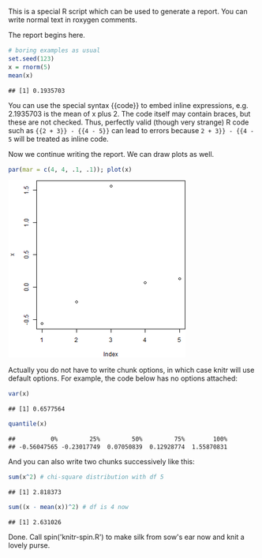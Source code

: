 This is a special R script which can be used to generate a report. You can
write normal text in roxygen comments.



The report begins here.


```r
# boring examples as usual
set.seed(123)
x = rnorm(5)
mean(x)
```

```
## [1] 0.1935703
```

You can use the special syntax {{code}} to embed inline expressions, e.g.
2.1935703
is the mean of x plus 2.
The code itself may contain braces, but these are not checked.  Thus,
perfectly valid (though very strange) R code such as `{{2 + 3}} - {{4 - 5}}`
can lead to errors because `2 + 3}} - {{4 - 5` will be treated as inline code.

Now we continue writing the report. We can draw plots as well.


```r
par(mar = c(4, 4, .1, .1)); plot(x)
```

![plot of chunk test-b](figure/silk-test-b-1.png)

Actually you do not have to write chunk options, in which case knitr will use
default options. For example, the code below has no options attached:


```r
var(x)
```

```
## [1] 0.6577564
```

```r
quantile(x)
```

```
##          0%         25%         50%         75%        100% 
## -0.56047565 -0.23017749  0.07050839  0.12928774  1.55870831
```

And you can also write two chunks successively like this:


```r
sum(x^2) # chi-square distribution with df 5
```

```
## [1] 2.818373
```

```r
sum((x - mean(x))^2) # df is 4 now
```

```
## [1] 2.631026
```

Done. Call spin('knitr-spin.R') to make silk from sow's ear now and knit a
lovely purse.
